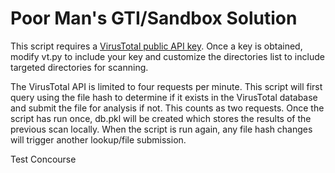 <h1>Poor Man's GTI/Sandbox Solution</h1>

This script requires a <a href="https://www.virustotal.com/en/documentation/public-api/">VirusTotal public API key</a>.  Once a key is obtained, modify vt.py to include your key and customize the directories list to include targeted directories for scanning.

The VirusTotal API is limited to four requests per minute.  This script will first query using the file hash to determine if it exists in the VirusTotal database and submit the file for analysis if not.  This counts as two requests.  Once the script has run once, db.pkl will be created which stores the results of the previous scan locally.  When the script is run again, any file hash changes will trigger another lookup/file submission. 

Test Concourse
